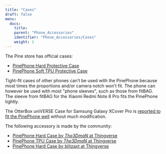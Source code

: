 ```yaml
---
title: "Cases"
draft: false
menu:
  docs:
    title:
    parent: "Phone_Accessories"
    identifier: "Phone_Accessories/Cases"
    weight: 1
---
```


The Pine store has official cases:

* [PinePhone Hard Protective Case](https://pine64.com/?product=pinephone-hard-protective-case&v=0446c16e2e66)
* [PinePhone Soft TPU Protective Case](https://pine64.com/product/pinephone-soft-tpu-protective-case)

Tight-fit cases of other phones can’t be used with the PinePhone because most times the proportions and/or camera notch won’t fit. The phone can however be used with most "phone sleeves", such as those from fitBAG. The sleeve from fitBAG for the Xiaomi Redmi Note 8 Pro fits the PinePhone tightly.

The OtterBox uniVERSE Case for Samsung Galaxy XCover Pro is [reported to fit the PinePhone well](https://forum.pine64.org/showthread.php?tid=17580&pid=114227) without much modification.

The following accessory is made by the community:

* [PinePhone Hard Case by _The3DmaN_ at Thingverse](https://www.thingiverse.com/thing:4658870)
* [PinePhone TPU Case by _The3DmaN_ at Thingverse](https://www.thingiverse.com/thing:5238124)
* [PinePhone Hard Case by blitzaxt at Thingverse](https://www.thingiverse.com/thing:4651177)
